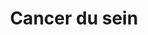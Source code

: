 ---
title: Cancer du sein
longTitle: 'Cancer du sein'
tags:
- gccommon
french:
- "[[Breast cancer]]"
---
